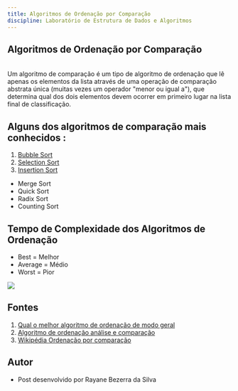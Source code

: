 ```yaml
---
title: Algoritmos de Ordenação por Comparação
discipline: Laboratório de Estrutura de Dados e Algoritmos
---
```


## Algoritmos de Ordenação por Comparação
<br>
Um algoritmo de comparação é um tipo de algoritmo de ordenação que lê apenas os elementos da lista através de uma operação de comparação abstrata única (muitas vezes um operador "menor ou igual a"), que determina qual dos dois elementos devem ocorrer em primeiro lugar na lista final de classificação.
<br>

## Alguns dos algoritmos de comparação mais conhecidos :

1. <a href="http://localhost:3000/posts/algoritmos-bubble-sort-leda" target="_Blank" > Bubble Sort</a>
2. <a href = "http://localhost:3000/posts/algoritmos-selection-sort-leda" target="_blank" >Selection Sort</a>
3. <a href="http://localhost:3000/posts/algoritmos-insertion-sort-leda" target="_blank"> Insertion Sort </a> 
- Merge Sort 
- Quick Sort 
- Radix Sort
- Counting Sort 

## Tempo de Complexidade dos Algoritmos de Ordenação 

- Best = Melhor 
- Average = Médio
- Worst = Pior

<img src ="https://qph.cf2.quoracdn.net/main-qimg-463c2a83d2fbb0b581cd8904e72a0087">

## Fontes 

1. <a href="https://pt.quora.com/Qual-o-melhor-algoritmo-de-ordena%C3%A7%C3%A3o-de-modo-geral" target="_blank"> Qual o melhor algoritmo de ordenação de modo geral</a>
2. <a href="https://www.devmedia.com.br/algoritmos-de-ordenacao-analise-e-comparacao/28261" target="_blank"> Algoritmo de ordenação análise e comparação</a>
3. <a href="https://pt.wikipedia.org/wiki/Ordena%C3%A7%C3%A3o_por_compara%C3%A7%C3%A3o" target="_blank"> Wikipédia Ordenação por comparação</a>

## Autor 

- Post desenvolvido por Rayane Bezerra da Silva
